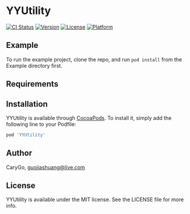 # YYUtility

[![CI Status](https://img.shields.io/travis/CaryGo/YYUtility.svg?style=flat)](https://travis-ci.org/CaryGo/YYUtility)
[![Version](https://img.shields.io/cocoapods/v/YYUtility.svg?style=flat)](https://cocoapods.org/pods/YYUtility)
[![License](https://img.shields.io/cocoapods/l/YYUtility.svg?style=flat)](https://cocoapods.org/pods/YYUtility)
[![Platform](https://img.shields.io/cocoapods/p/YYUtility.svg?style=flat)](https://cocoapods.org/pods/YYUtility)

## Example

To run the example project, clone the repo, and run `pod install` from the Example directory first.

## Requirements

## Installation

YYUtility is available through [CocoaPods](https://cocoapods.org). To install
it, simply add the following line to your Podfile:

```ruby
pod 'YYUtility'
```

## Author

CaryGo, guojiashuang@live.com

## License

YYUtility is available under the MIT license. See the LICENSE file for more info.

